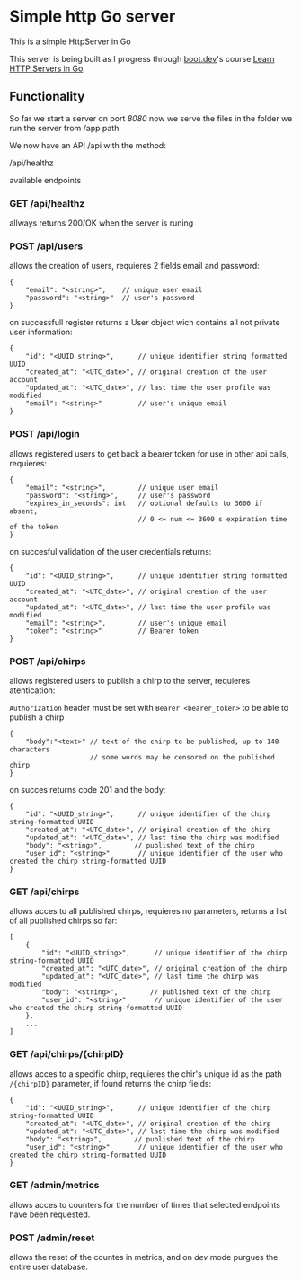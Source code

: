 # Simple http Go server

This is a simple HttpServer in Go

This server is being built as I progress through [boot.dev](https://boot.dev)'s
course [Learn HTTP Servers in Go](https://www.boot.dev/courses/learn-http-servers-golang).

## Functionality

So far we start a server on port _8080_
now we serve the files in the folder we run the server from /app path

We now have an API /api with the method:

/api/healthz  

available endpoints

### GET /api/healthz

allways returns 200/OK when the server is runing

### POST /api/users

allows the creation of users, requieres 2 fields email and password:

```
{
    "email": "<string>",    // unique user email
    "password": "<string>"  // user's password
}
```

on successfull register returns a User object wich contains all not private
user information:

```
{
    "id": "<UUID_string>",      // unique identifier string formatted UUID
    "created_at": "<UTC_date>", // original creation of the user account
    "updated_at": "<UTC_date>", // last time the user profile was modified
    "email": "<string>"         // user's unique email
}
```

### POST /api/login

allows registered users to get back a bearer token for use in other api calls,
requieres:

```
{
    "email": "<string>",        // unique user email
    "password": "<string>",     // user's password
    "expires_in_seconds": int   // optional defaults to 3600 if absent,
                                // 0 <= num <= 3600 s expiration time of the token
}
```

on succesful validation of the user credentials returns:

```
{
    "id": "<UUID_string>",      // unique identifier string formatted UUID
    "created_at": "<UTC_date>", // original creation of the user account
    "updated_at": "<UTC_date>", // last time the user profile was modified
    "email": "<string>",        // user's unique email
    "token": "<string>"         // Bearer token
}
```

### POST /api/chirps

allows registered users to publish a chirp to the server, requieres atentication:

`Authorization` header must be set with `Bearer <bearer_token>` to be able
to publish a chirp

```
{
    "body":"<text>" // text of the chirp to be published, up to 140 characters
                    // some words may be censored on the published chirp
}
```

on succes returns code 201 and the body:

```
{
    "id": "<UUID_string>",      // unique identifier of the chirp string-formatted UUID
    "created_at": "<UTC_date>", // original creation of the chirp
    "updated_at": "<UTC_date>", // last time the chirp was modified
    "body": "<string>",        // published text of the chirp
    "user_id": "<string>"       // unique identifier of the user who created the chirp string-formatted UUID
}
```

### GET /api/chirps

allows acces to all published chirps, requieres no parameters, returns a list
of all published chirps so far:

```
[
    {
        "id": "<UUID_string>",      // unique identifier of the chirp string-formatted UUID
        "created_at": "<UTC_date>", // original creation of the chirp
        "updated_at": "<UTC_date>", // last time the chirp was modified
        "body": "<string>",        // published text of the chirp
        "user_id": "<string>"       // unique identifier of the user who created the chirp string-formatted UUID
    },
    ...
]
```

### GET /api/chirps/{chirpID}

allows acces to a specific chirp, requieres the chir's unique id as the path
`/{chirpID}` parameter, if found returns the chirp fields:

```
{
    "id": "<UUID_string>",      // unique identifier of the chirp string-formatted UUID
    "created_at": "<UTC_date>", // original creation of the chirp
    "updated_at": "<UTC_date>", // last time the chirp was modified
    "body": "<string>",        // published text of the chirp
    "user_id": "<string>"       // unique identifier of the user who created the chirp string-formatted UUID
}
```

### GET /admin/metrics

allows acces to counters for the number of times that selected endpoints
have been requested.


### POST /admin/reset

allows the reset of the countes in metrics, and on _dev_ mode purgues the
entire user database.
